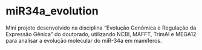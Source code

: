 # miR34a_evolution
Mini projeto desenvolvido na disciplina “Evolução Genômica e Regulação da Expressão Gênica” do doutorado, utilizando NCBI, MAFFT, TrimAl e MEGA12 para analisar a evolução molecular do miR-34a em mamíferos.
